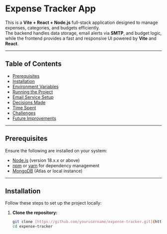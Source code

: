 # Expense Tracker App

This is a **Vite + React + Node.js** full-stack application designed to manage expenses, categories, and budgets efficiently.  
The backend handles data storage, email alerts via **SMTP**, and budget logic, while the frontend provides a fast and responsive UI powered by **Vite** and **React**.

---

## Table of Contents

- [Prerequisites](#prerequisites)
- [Installation](#installation)
- [Environment Variables](#environment-variables)
- [Running the Project](#running-the-project)
- [Email Service Setup](#email-service-setup)
- [Decisions Made](#decisions-made)
- [Time Spent](#time-spent)
- [Challenges](#challenges)
- [Future Improvements](#future-improvements)

---

## Prerequisites

Ensure the following are installed on your system:

- [Node.js](https://nodejs.org/) (version 18.x.x or above)  
- [npm](https://www.npmjs.com/) or [yarn](https://yarnpkg.com/) for dependency management  
- [MongoDB](https://www.mongodb.com/) (Atlas or local instance)  

---

## Installation

Follow these steps to set up the project locally:

1. **Clone the repository:**
   ```bash
   git clone [https://github.com/yourusername/expense-tracker.git](https://github.com/marinela-gici/expense-tracker)
   cd expense-tracker
